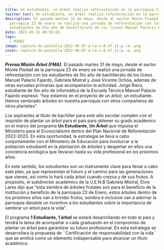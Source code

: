 ```yaml
---
title: Un estudiante, un Arbol realiza reforestación en la parroquia 23 de Enero.
twitter_text: Un estudiante, un Arbol realiza reforestación en la parroquia 23 de Enero.
description: El pasado martes 31 de mayo, desde el sector Monte Piedad de la
  parroquia 23 de enero se realizó una jornada de reforestación con los
  estudiantes de 5to año de bachillerato de los liceos Manuel Palacio Fajardo
date: 2022-05-31 08:55:03
tags:
  - MINEC
image: captura-de-pantalla-2022-06-07-a-la-s-8.47.11-p.-m..png
cover: captura-de-pantalla-2022-06-07-a-la-s-8.47.11-p.-m..png
---
```

***Prensa Misión Árbol (FMA).*** El pasado martes 31 de mayo, desde el sector Monte Piedad de la parroquia 23 de enero se realizó una jornada de reforestación con los estudiantes de 5to año de bachillerato de los liceos Manuel Palacio Fajardo, Gabriela Mistral y José Vicente Ochoa, además de otras escuelas primarias que acompañaron la actividad. Jorge Riera, estudiante de 5to año de informática de la Escuela Técnica Manuel Palacio Fajardo expresó: “hoy estamos en el proyecto de un árbol, un estudiante. Hemos sembrado árboles en nuestra parroquia con otros compañeros de otros planteles”.

Los aspirantes al título de bachiller para este año escolar cumplen con el requisito de plantar un árbol para el país para obtener su grado académico en el marco del programa **Un Estudiante, Un Árbol** que impulsa el Ministerio para el Ecosocialismo dentro del Plan Nacional de Reforestación 2022-2023. En esta oportunidad, la estrategia se lleva a cabo conjuntamente con el Ministerio de Educación para involucrar a la población estudiantil en la plantación de árboles y despertar en ellos una conciencia ecológica que llevaran hasta su vida profesional en los próximos años. 

En este sentido, los estudiantes son un instrumento clave para llevar a cabo este plan, ya que representan el futuro y el camino para las generaciones que vienen, así como lo hará cada árbol cuando crezca y de sus frutos. A propósito, el subdirector académico de la U.E.N.B Gabriela Mistral, Elvis Lares dijo que “esta siembra de árboles frutales son para el beneficio de la institución y beneficio de la parroquia 23 de Enero, estos árboles dentro de los próximos años van a brindar frutos, sombra e inclusive van a adornar la parroquia dándole un incentivo a los estudiantes sobre la importancia de sembrar un árbol para la vida”.

El programa **1 Estudiante, 1 árbol** se estará desarrollando en todo el país y tendrá la tarea de acompañar a cada graduando en el compromiso de plantar un árbol para garantizar su futuro profesional. En esta estrategia se desarrollara la propuesta de ¨Certificación de responsabilidad con la vida¨ que se emitirá como un elemento indispensable para alcanzar un título académico.
